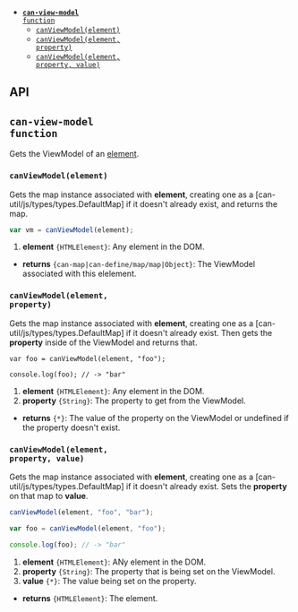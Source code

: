 
- <code>[__can-view-model__ function](#can-view-model-function)</code>
  - <code>[canViewModel(element)](#canviewmodelelement)</code>
  - <code>[canViewModel(element, property)](#canviewmodelelement-property)</code>
  - <code>[canViewModel(element, property, value)](#canviewmodelelement-property-value)</code>

## API


## <code>__can-view-model__ function</code>
Gets the ViewModel of an [element](https://developer.mozilla.org/en-US/docs/Web/API/HTMLElement). 


### <code>canViewModel(element)</code>


Gets the map instance associated with **element**, creating one as a [can-util/js/types/types.DefaultMap] if it doesn't already exist, and returns the map.

```js
var vm = canViewModel(element);
```

1. __element__ <code>{HTMLElement}</code>:
  Any element in the DOM.
  

- __returns__ <code>{can-map|can-define/map/map|Object}</code>:
  The ViewModel associated with this elelement.
  

### <code>canViewModel(element, property)</code>


Gets the map instance associated with **element**, creating one as a [can-util/js/types/types.DefaultMap] if it doesn't already exist. Then gets the **property** inside of the ViewModel and returns that.

```
var foo = canViewModel(element, "foo");

console.log(foo); // -> "bar"
```


1. __element__ <code>{HTMLElement}</code>:
  Any element in the DOM.
1. __property__ <code>{String}</code>:
  The property to get from the ViewModel.
  

- __returns__ <code>{*}</code>:
  The value of the property on the ViewModel or undefined if the property doesn't exist.
  

### <code>canViewModel(element, property, value)</code>


Gets the map instance associated with **element**, creating one as a [can-util/js/types/types.DefaultMap] if it doesn't already exist. Sets the **property** on that map to **value**.

```js
canViewModel(element, "foo", "bar");

var foo = canViewModel(element, "foo");

console.log(foo); // -> "bar"
```


1. __element__ <code>{HTMLElement}</code>:
  ANy element in the DOM.
1. __property__ <code>{String}</code>:
  The property that is being set on the ViewModel.
1. __value__ <code>{*}</code>:
  The value being set on the property.
  

- __returns__ <code>{HTMLElement}</code>:
  The element.
  
